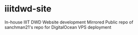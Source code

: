 # iiitdwd-site
In-house IIIT DWD Website development
Mirrored Public repo of sanchman21's repo for DigitalOcean VPS deployment
